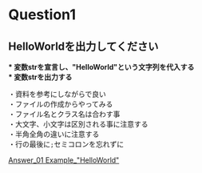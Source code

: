 # Question1

## HelloWorldを出力してください

__* 変数strを宣言し、"HelloWorld"という文字列を代入する__  
__* 変数strを出力する__

・資料を参考にしながらで良い  
・ファイルの作成からやってみる  
・ファイル名とクラス名は合わす事  
・大文字、小文字は区別される事に注意する  
・半角全角の違いに注意する  
・行の最後に`;`セミコロンを忘れずに

[Answer_01 Example_"HelloWorld"](https://github.com/ktsuru-cw/Java_training/blob/master/Answer/answer_01_%22HelloWorld%22.md)

